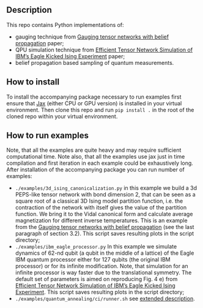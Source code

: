 ## Description

This repo contains Python implementations of:
   - gauging technique from [Gauging tensor networks with belief propagation](https://www.scipost.org/SciPostPhys.15.6.222/pdf) paper;
   - QPU simulation technique from [Efficient Tensor Network Simulation of IBM’s Eagle Kicked Ising Experiment](https://journals.aps.org/prxquantum/abstract/10.1103/PRXQuantum.5.010308) paper;
   - belief propagation based sampling of quantum measurements.

## How to install

To install the accompanying package necessary to run examples first ensure that [Jax](https://github.com/google/jax) (either CPU or GPU version) is installed in your virtual environment. Then clone this repo and run `pip install .` in the root of the cloned repo within your virtual environment.

## How to run examples
Note, that all the examples are quite heavy and may require sufficient computational time. Note also, that all the examples use jax just in time compilation and first iteration in each example could be exhaustively long.
After installation of the accompanying package you can run number of examples:
  - `./examples/3d_ising_canonicalization.py` in this example we build a 3d PEPS-like tensor network with bond dimension $2$, that can be seen as a square root of a classical 3D Ising model partition function, i.e. the contraction of the network with itself gives the value of the partition function. We bring it to the Vidal canonical form and calculate average magnetization for different inverse temperatures. This is an example from the [Gauging tensor networks with belief propagation](https://www.scipost.org/SciPostPhys.15.6.222/pdf) (see the last paragraph of section 3.2). This script saves resulting plots in the script directory;
  - `./examples/ibm_eagle_processor.py` In this example we simulate dynamics of 62-nd qubit (a qubit in the middle of a lattice) of the Eagle IBM quantum processor either for 127 qubits (the original IBM processor) or for its infinite modification. Note, that simulation for an infinite processor is way faster due to the translational symmetry. The default set of parameters is aimed on reproducing Fig. 4 e) from [Efficient Tensor Network Simulation of IBM’s Eagle Kicked Ising Experiment](https://journals.aps.org/prxquantum/abstract/10.1103/PRXQuantum.5.010308). This script saves resulting plots in the script directory;
  - `./examples/quantum_annealing/ci/runner.sh` see [extended description](/examples/quantum_annealing/README.md).